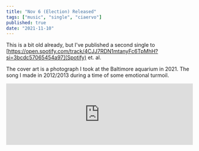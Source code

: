 ```yaml
---
title: "Nov 6 (Election) Released"
tags: ["music", "single", "ciaervo"]
published: true
date: "2021-11-10"
---
```


This is a bit old already, but I've published a second single to [https://open.spotify.com/track/4CJJ7RDN1mtanyFc6TpMhH?si=3bcdc57065454a97](Spotify) et. al. 

The cover art is a photograph I took at the Baltimore aquarium in 2021. The song I made in 2012/2013 during a time of some emotional turmoil.  

<iframe width="100%" height="166" scrolling="no" frameborder="no" allow="autoplay" src="https://w.soundcloud.com/player/?url=https%3A//api.soundcloud.com/tracks/80381141&color=%231860eb&auto_play=false&hide_related=false&show_comments=true&show_user=true&show_reposts=false&show_teaser=true"></iframe>
